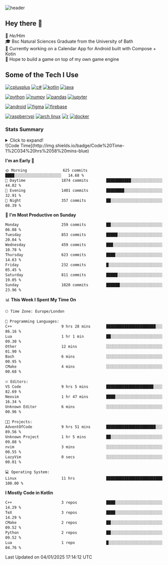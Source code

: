 ![header](https://capsule-render.vercel.app/api?type=Waving&color=gradient&height=180&section=header&text=Sulaiman%20Sulaiman&desc=TheKingOfAtlantis&fontSize=46&fontAlign=70&descAlign=80&fontAlignY=30&descAlignY=45)

<!--
**TheKingOfAtlantis/TheKingOfAtlantis** is a ✨ _special_ ✨ repository because its `README.md` (this file) appears on your GitHub profile.

Here are some ideas to get you started:

- 🔭 I’m currently working on ...
- 🌱 I’m currently learning ...
- 👯 I’m looking to collaborate on ...
- 🤔 I’m looking for help with ...
- 💬 Ask me about ...
- 📫 How to reach me: ...
- 😄 Pronouns: ...
- ⚡ Fun fact: ...
-->

## Hey there 👋

🤵 _He/Him_  
🎓 Bsc Natural Sciences Graduate from the University of Bath  
🎯 Currently working on a Calendar App for Android built with Compose + Kotin  
💭 Hope to build a game on top of my own game engine

## Some of the Tech I Use
[<img src="https://cdn.jsdelivr.net/gh/devicons/devicon/icons/cplusplus/cplusplus-original.svg" alt="cplusplus" width="48" height="48"/>](#)
[<img src="https://cdn.jsdelivr.net/gh/devicons/devicon/icons/csharp/csharp-original.svg" alt="c#" width="48" height="48"/>](#)
[<img src="https://cdn.jsdelivr.net/gh/devicons/devicon/icons/kotlin/kotlin-original-wordmark.svg" alt="kotlin" width="48" height="48"/>](#)
[<img src="https://cdn.jsdelivr.net/gh/devicons/devicon/icons/java/java-original-wordmark.svg" alt="java" width="48" height="48">](#)

[<img src="https://cdn.jsdelivr.net/gh/devicons/devicon/icons/python/python-original-wordmark.svg" alt="python" width="48" height="48">](#)
[<img src="https://cdn.jsdelivr.net/gh/devicons/devicon/icons/numpy/numpy-original-wordmark.svg" alt="numpy" width="48" height="48"/>](#)
[<img src="https://cdn.jsdelivr.net/gh/devicons/devicon/icons/pandas/pandas-original-wordmark.svg" alt="pandas" width="48" height="48">](#)
[<img src="https://cdn.jsdelivr.net/gh/devicons/devicon/icons/jupyter/jupyter-original-wordmark.svg" alt="jupyter" width="48" height="48">](#)

[<img src="https://cdn.jsdelivr.net/gh/devicons/devicon/icons/android/android-original-wordmark.svg" alt="android" width="48" height="48"/>](#)
[<img src="https://cdn.jsdelivr.net/gh/devicons/devicon/icons/figma/figma-original.svg" alt="figma" width="48" height="48"/>](#)
[<img src="https://cdn.jsdelivr.net/gh/devicons/devicon/icons/firebase/firebase-plain-wordmark.svg" alt="firebase" width="48" height="48"/>](#)


[<img src="https://cdn.jsdelivr.net/gh/devicons/devicon/icons/raspberrypi/raspberrypi-original.svg" alt="raspberrypi" width="48" height="48"/>](#)
[<img src="https://upload.wikimedia.org/wikipedia/commons/a/a5/Archlinux-icon-crystal-64.svg" alt="arch linux" width="48" height="48"/>](#)
[<img src="https://cdn.jsdelivr.net/gh/devicons/devicon/icons/r/r-original.svg" alt="r" width="48" height="48"/>](#)
[<img src="https://cdn.jsdelivr.net/gh/devicons/devicon/icons/docker/docker-original-wordmark.svg" alt="docker" width="48" height="48"/>](#)

### Stats Summary
<details>
<summary>Click to expand!</summary>
<!-- <div style="display:grid; grid:auto-flow/1fr 1fr 1fr;justify-content: start">
    <img style="grid-column:1/1;grid-row:1/1" width="390" src="metrics/general.svg">
    <img style="grid-column:1/1;grid-row:2/2" width="390" src="metrics/contributions.svg">
    <img style="grid-column:2/2;grid-row:1/1" width="390" src="metrics/languages.svg">
    <img style="grid-column:2/2;grid-row:2/2" width="390" src="metrics/wakatime.svg">
    <img style="grid-column:3/3;grid-row:1/3" width="390" src="metrics/achievements.svg">
</div> -->

<img width="390" src="metrics/general.svg"><img width="390" src="metrics/contributions.svg">
<img width="390" src="metrics/languages.svg"><img width="390" src="metrics/wakatime.svg">
</details>
<!--START_SECTION:waka-->
![Code Time](http://img.shields.io/badge/Code%20Time-1%2C034%20hrs%2058%20mins-blue)

**I'm an Early 🐤** 

```text
🌞 Morning                625 commits         ████░░░░░░░░░░░░░░░░░░░░░   14.68 % 
🌆 Daytime                1874 commits        ███████████░░░░░░░░░░░░░░   44.02 % 
🌃 Evening                1401 commits        ████████░░░░░░░░░░░░░░░░░   32.91 % 
🌙 Night                  357 commits         ██░░░░░░░░░░░░░░░░░░░░░░░   08.39 % 
```
📅 **I'm Most Productive on Sunday** 

```text
Monday                   259 commits         ██░░░░░░░░░░░░░░░░░░░░░░░   06.08 % 
Tuesday                  853 commits         █████░░░░░░░░░░░░░░░░░░░░   20.04 % 
Wednesday                459 commits         ███░░░░░░░░░░░░░░░░░░░░░░   10.78 % 
Thursday                 623 commits         ████░░░░░░░░░░░░░░░░░░░░░   14.63 % 
Friday                   232 commits         █░░░░░░░░░░░░░░░░░░░░░░░░   05.45 % 
Saturday                 811 commits         █████░░░░░░░░░░░░░░░░░░░░   19.05 % 
Sunday                   1020 commits        ██████░░░░░░░░░░░░░░░░░░░   23.96 % 
```


📊 **This Week I Spent My Time On** 

```text
🕑︎ Time Zone: Europe/London

💬 Programming Languages: 
C++                      9 hrs 28 mins       ██████████████████████░░░   86.16 % 
Lua                      1 hr 1 min          ██░░░░░░░░░░░░░░░░░░░░░░░   09.30 % 
Other                    12 mins             ░░░░░░░░░░░░░░░░░░░░░░░░░   01.90 % 
Bash                     6 mins              ░░░░░░░░░░░░░░░░░░░░░░░░░   00.95 % 
CMake                    4 mins              ░░░░░░░░░░░░░░░░░░░░░░░░░   00.68 % 

🔥 Editors: 
VS Code                  9 hrs 5 mins        █████████████████████░░░░   82.69 % 
Neovim                   1 hr 47 mins        ████░░░░░░░░░░░░░░░░░░░░░   16.34 % 
Unknown Editor           6 mins              ░░░░░░░░░░░░░░░░░░░░░░░░░   00.96 % 

🐱‍💻 Projects: 
AdventOfCode             9 hrs 51 mins       ██████████████████████░░░   89.56 % 
Unknown Project          1 hr 5 mins         ██░░░░░░░░░░░░░░░░░░░░░░░   09.88 % 
nvim                     3 mins              ░░░░░░░░░░░░░░░░░░░░░░░░░   00.55 % 
LazyVim                  0 secs              ░░░░░░░░░░░░░░░░░░░░░░░░░   00.01 % 

💻 Operating System: 
Linux                    11 hrs              █████████████████████████   100.00 % 
```

**I Mostly Code in Kotlin** 

```text
C++                      3 repos             ████░░░░░░░░░░░░░░░░░░░░░   14.29 % 
TeX                      3 repos             ████░░░░░░░░░░░░░░░░░░░░░   14.29 % 
CMake                    2 repos             ██░░░░░░░░░░░░░░░░░░░░░░░   09.52 % 
Python                   2 repos             ██░░░░░░░░░░░░░░░░░░░░░░░   09.52 % 
Lua                      1 repo              █░░░░░░░░░░░░░░░░░░░░░░░░   04.76 % 
```




 Last Updated on 04/01/2025 17:14:12 UTC
<!--END_SECTION:waka-->
